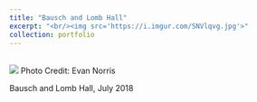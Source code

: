 ```yaml
---
title: "Bausch and Lomb Hall"
excerpt: "<br/><img src='https://i.imgur.com/SNVlqvg.jpg'>"
collection: portfolio
---
```


<br/><img src='https://i.imgur.com/SNVlqvg.jpg'>
Photo Credit: Evan Norris

Bausch and Lomb Hall, July 2018